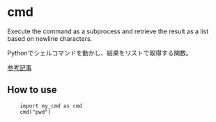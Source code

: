 # cmd

Execute the command as a subprocess and retrieve the result as a list based on newline characters.

Pythonでシェルコマンドを動かし、結果をリストで取得する関数。

[参考記事](https://qiita.com/inatatsu_csg/items/40b11701d256a84a0510) 

## How to use

```Python3:
	import my_cmd as cmd
	cmd("pwd")
```
